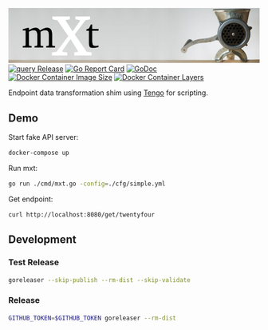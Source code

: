 ![mxt](https://github.com/txn2/mxt/blob/master/mast.jpg?raw=true)
[![query Release](https://img.shields.io/github/release/txn2/mxt.svg)](https://github.com/txn2/mxt/releases)
[![Go Report Card](https://goreportcard.com/badge/github.com/txn2/mxt)](https://goreportcard.com/report/github.com/txn2/mxt)
[![GoDoc](https://godoc.org/github.com/txn2/mxt?status.svg)](https://godoc.org/github.com/txn2/mxt)
[![Docker Container Image Size](https://shields.beevelop.com/docker/image/image-size/txn2/mxt/latest.svg)](https://hub.docker.com/r/txn2/mxt/)
[![Docker Container Layers](https://shields.beevelop.com/docker/image/layers/txn2/mxt/latest.svg)](https://hub.docker.com/r/txn2/mxt/)

Endpoint data transformation shim using [Tengo](https://github.com/d5/tengo) for scripting.


## Demo

Start fake API server:
```bash
docker-compose up
```

Run mxt:
```bash
go run ./cmd/mxt.go -config=./cfg/simple.yml
```

Get endpoint:
```bash
curl http://localhost:8080/get/twentyfour
```


## Development

### Test Release

```bash
goreleaser --skip-publish --rm-dist --skip-validate
```

### Release

```bash
GITHUB_TOKEN=$GITHUB_TOKEN goreleaser --rm-dist
```